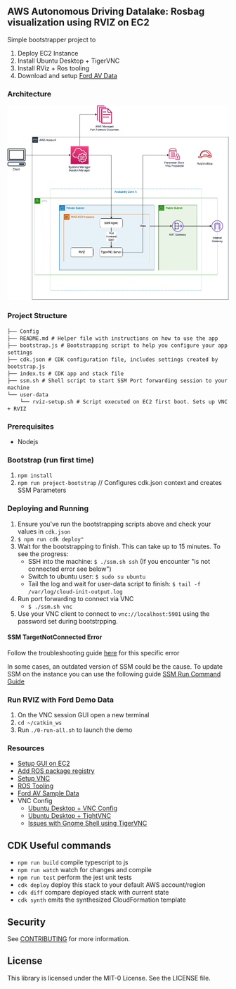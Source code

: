 ## AWS Autonomous Driving Datalake: Rosbag visualization using RVIZ on EC2

Simple bootstrapper project to
1. Deploy EC2 Instance
2. Install Ubuntu Desktop + TigerVNC
3. Install RViz + Ros tooling
4. Download and setup [Ford AV Data](https://github.com/Ford/AVData)

### Architecture

![architecture](docs/architecture.jpg)

### Project Structure

```
├── Config
├── README.md # Helper file with instructions on how to use the app
├── bootstrap.js # Bootstrapping script to help you configure your app settings
├── cdk.json # CDK configuration file, includes settings created by bootstrap.js
├── index.ts # CDK app and stack file
├── ssm.sh # Shell script to start SSM Port forwarding session to your machine
└── user-data
    └── rviz-setup.sh # Script executed on EC2 first boot. Sets up VNC + RVIZ
```

### Prerequisites
- Nodejs

### Bootstrap (run first time)
1. `npm install`
2. `npm run project-bootstrap` // Configures cdk.json context and creates SSM Parameters

### Deploying and Running
1. Ensure you've run the bootstrapping scripts above and check your values in `cdk.json`
2. `$ npm run cdk deploy" `
3. Wait for the bootstrapping to finish. This can take up to 15 minutes.
To see the progress:
    - SSH into the machine: `$ ./ssm.sh ssh` (If you encounter "is not connected error see below")
    - Switch to ubuntu user: `$ sudo su ubuntu`
    - Tail the log and wait for user-data script to finish: `$ tail -f /var/log/cloud-init-output.log`
4. Run port forwarding to connect via VNC
    - `$ ./ssm.sh vnc`
5. Use your VNC client to connect to `vnc://localhost:5901` using the password set during bootstrpping.

#### SSM TargetNotConnected Error

Follow the troubleshooting guide [here](https://docs.aws.amazon.com/systems-manager/latest/userguide/session-manager-troubleshooting.html#ssh-target-not-connected) for this specific error

In some cases, an outdated version of SSM could be the cause. To update SSM on the instance you can use the following guide [SSM Run Command Guide](https://docs.aws.amazon.com/systems-manager/latest/userguide/mw-walkthrough-console.html#mw-walkthrough-console-register-task)


### Run RVIZ with Ford Demo Data
1. On the VNC session GUI open a new terminal
2. `cd ~/catkin_ws`
3. Run `./0-run-all.sh` to launch the demo

### Resources
- [Setup GUI on EC2](https://aws.amazon.com/premiumsupport/knowledge-center/ec2-linux-2-install-gui/)
- [Add ROS package registry](http://wiki.ros.org/melodic/Installation/Ubuntu#Installation.2BAC8-Ubuntu.2BAC8-Sources.Setup_your_sources.list)
- [Setup VNC](https://www.teknotut.com/en/install-vnc-server-with-gnome-display-on-ubuntu-18-04/)
- [ROS Tooling](http://wiki.ros.org/catkin/Tutorials/create_a_workspace)
- [Ford AV Sample Data](https://github.com/Ford/AVData)
- VNC Config
    - [Ubuntu Desktop + VNC Config](https://www.teknotut.com/en/install-vnc-server-with-gnome-display-on-ubuntu-18-04/)
    - [Ubuntu Desktop + TightVNC](https://www.digitalocean.com/community/tutorials/how-to-install-and-configure-vnc-on-ubuntu-18-04)
    - [Issues with Gnome Shell using TigerVNC](https://gitlab.gnome.org/GNOME/gnome-shell/-/issues/3038)

## CDK Useful commands

 * `npm run build`   compile typescript to js
 * `npm run watch`   watch for changes and compile
 * `npm run test`    perform the jest unit tests
 * `cdk deploy`      deploy this stack to your default AWS account/region
 * `cdk diff`        compare deployed stack with current state
 * `cdk synth`       emits the synthesized CloudFormation template

## Security

See [CONTRIBUTING](CONTRIBUTING.md#security-issue-notifications) for more information.

## License

This library is licensed under the MIT-0 License. See the LICENSE file.

